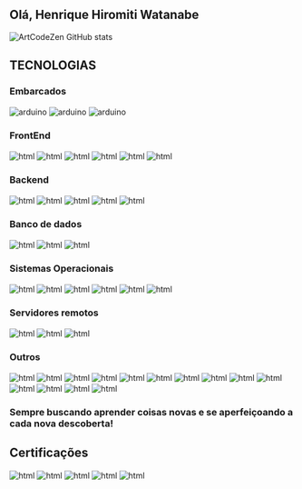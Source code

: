 ## Olá, Henrique Hiromiti Watanabe 

![ArtCodeZen GitHub stats](https://github-readme-stats.vercel.app/api?username=artcodezen&show_icons=true&theme=vision-friendly-dark&count_private=true)

## TECNOLOGIAS

<div class="info">
  
  ### Embarcados

  <img align="center" alt="arduino" src="https://shields.io/badge/arduino-UNO, ESP32, STM32-blue?logo=arduino&style=for-the-badge" />
  
  <img align="center" alt="arduino" src="https://shields.io/badge/STM32-Bluepill-blue?logo=stmicroelectronics&style=for-the-badge" />

  <img align="center" alt="arduino" src="https://shields.io/badge/Espressif-ESP32-blue?logo=espressif&style=for-the-badge" />

  ### FrontEnd

  <img align="center" alt="html" src="https://shields.io/badge/Html5-red?logo=html5&style=for-the-badge&logoColor=white"/>

  <img align="center" alt="html" src="https://shields.io/badge/CSS3-blue?logo=css3&style=for-the-badge&logoColor=white"/>
  
  <img align="center" alt="html" src="https://shields.io/badge/SASS-cd6799?logo=sass&style=for-the-badge&logoColor=white"/>
  
  <img align="center" alt="html" src="https://shields.io/badge/Javascript-yellow?logo=javascript&style=for-the-badge&logoColor=white"/>

  <img align="center" alt="html" src="https://shields.io/badge/Jquery-black?logo=jquery&style=for-the-badge"/>
  
  <img align="center" alt="html" src="https://shields.io/badge/react-lightblue?logo=react&style=for-the-badge&logoColor=white"/>

  ### Backend

  <img align="center" alt="html" src="https://shields.io/badge/Node.Js-darkgreen?logo=node.js&style=for-the-badge&logoColor=white"/>
  
 
  
  <img align="center" alt="html" src="https://shields.io/badge/C-darkblue?logo=c&style=for-the-badge&logoColor=white"/>

  <img align="center" alt="html" src="https://shields.io/badge/C++-darkblue?logo=cplusplus&style=for-the-badge&logoColor=white"/>
  
 

  <img align="center" alt="html" src="https://shields.io/badge/Python-grey?logo=python&style=for-the-badge&logoColor=white"/>

  <img align="center" alt="html" src="https://shields.io/badge/Android-green?logo=android&style=for-the-badge&logoColor=white"/>

  ### Banco de dados

  <img align="center" alt="html" src="https://shields.io/badge/Postgresql-blue?logo=postgresql&style=for-the-badge&logoColor=white"/>
 
  <img align="center" alt="html" src="https://shields.io/badge/MariaDB-00838f?logo=mariadb&style=for-the-badge&logoColor=black"/>
  
  <img align="center" alt="html" src="https://shields.io/badge/mysql-blue?logo=mysql&style=for-the-badge&logoColor=white"/>

  ### Sistemas Operacionais

 
  <img align="center" alt="html" src="https://shields.io/badge/Windows-blue?logo=windows&style=for-the-badge&logoColor=white"/>
  
  <img align="center" alt="html" src="https://shields.io/badge/Linux-grey?logo=linux&style=for-the-badge&logoColor=white"/>
  
  <img align="center" alt="html" src="https://shields.io/badge/Debian-whitesmoke?logo=debian&style=for-the-badge&logoColor=red"/>

  <img align="center" alt="html" src="https://shields.io/badge/Ubuntu-orange?logo=ubuntu&style=for-the-badge&logoColor=white"/>
  
 
  
  <img align="center" alt="html" src="https://shields.io/badge/Linux mint-green?logo=linuxmint&style=for-the-badge&logoColor=white"/>
  
  <img align="center" alt="html" src="https://shields.io/badge/OpenSuse-lightgreen?logo=opensuse&style=for-the-badge"/>

  ### Servidores remotos

  <img align="center" alt="html" src="https://shields.io/badge/Amazon--ec2-2c2c32?logo=amazonec2&style=for-the-badge&logoColor=white"/>

  <img align="center" alt="html" src="https://shields.io/badge/Microsoft--Azure-0085cf?logo=microsoftazure&style=for-the-badge&logoColor=white"/>

  <img align="center" alt="html" src="https://shields.io/badge/Heroku-purple?logo=heroku&style=for-the-badge&logoColor=white"/>

  ### Outros

  <img align="center" alt="html" src="https://shields.io/badge/Git-red?logo=git&style=for-the-badge&logoColor=white"/>  
  
  <img align="center" alt="html" src="https://shields.io/badge/npm-whitesmoke?logo=npm&style=for-the-badge&logoColor=white"/> 

  <img align="center" alt="html" src="https://shields.io/badge/yarn-whitesmoke?logo=yarn&style=for-the-badge&logoColor=blue"/>
  

  <img align="center" alt="html" src="https://shields.io/badge/GIMP-whitesmoke?logo=gimp&style=for-the-badge&logoColor=brown"/> 

  <img align="center" alt="html" src="https://shields.io/badge/Inkscape-whitesmoke?logo=inkscape&style=for-the-badge&logoColor=black"/>

  <img align="center" alt="html" src="https://shields.io/badge/Krita-lightblue?logo=krita&style=for-the-badge&logoColor=black"/>

  <img align="center" alt="html" src="https://shields.io/badge/shotcut-blue?logo=shotcut&style=for-the-badge&logoColor=black"/>


  <img align="center" alt="html" src="https://shields.io/badge/Kdenlive-whitesmoke?logo=kdenlive&style=for-the-badge&logoColor=black"/>
  

  <img align="center" alt="html" src="https://shields.io/badge/vscode-2c2c32?logo=visualstudio&style=for-the-badge&logoColor=blue"/>

  <img align="center" alt="html" src="https://shields.io/badge/Eclipse--Ide-whitesmoke?logo=eclipse&style=for-the-badge&logoColor=black"/>

  <img align="center" alt="html" src="https://shields.io/badge/Atom-2c2c32?logo=atom&style=for-the-badge&logoColor=white"/>

  <img align="center" alt="html" src="https://shields.io/badge/Filezilla-red?logo=filezilla&style=for-the-badge"/>



  
  <img align="center" alt="html" src="https://shields.io/badge/libreoffice-lightblue?logo=libreoffice&style=for-the-badge&logoColor=white"/>


  <img align="center" alt="html" src="https://shields.io/badge/Microsoft--Office-darkorange?logo=microsoftoffice&style=for-the-badge&logoColor=white"/> 

  <br/>
    
  ### Sempre buscando aprender coisas novas e se aperfeiçoando a cada nova descoberta!
  
</div>

## Certificações
<div class="infoadd">
  <img align="center" alt="html" src="https://shields.io/badge/Cisco--Netacad-IT Essentials -- Hardware-lightblue?logo=cisco&style=for-the-badge&logoColor=white"/>

  <img align="center" alt="html" src="https://shields.io/badge/Cisco--Netacad-Introduction to Cybersecurity-lightblue?logo=cisco&style=for-the-badge&logoColor=white"/>

  <img align="center" alt="html" src="https://shields.io/badge/UDEMY-Curso--Maker-a435f0?logo=udemy&style=for-the-badge&logoColor=white"/>

  <img align="center" alt="html" src="https://shields.io/badge/UDEMY-Java-a435f0?logo=udemy&style=for-the-badge&logoColor=white"/>

  <img align="center" alt="html" src="https://shields.io/badge/UDEMY-Desenho Realista-a435f0?logo=udemy&style=for-the-badge&logoColor=white"/>

</div>



